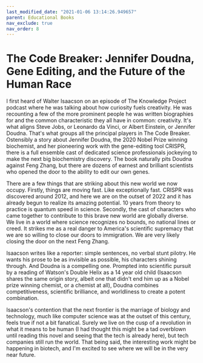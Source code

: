 ```yaml
---
last_modified_date: "2021-01-06 13:14:26.949657"
parent: Educational Books
nav_exclude: true
nav_order: 8
---
```


# The Code Breaker: Jennifer Doudna, Gene Editing, and the Future of the Human Race
I first heard of Walter Isaacson on an episode of The Knowledge Project podcast where he was talking about how curiosity fuels creativity. He was recounting a few of the more prominent people he was written biographies for and the common characteristic they all have in common: creativity. It's what aligns Steve Jobs, or Leonardo da Vinci, or Albert Einstein, or Jennifer Doudna. That's what groups all the principal players in The Code Breaker. Ostensibly a story about Jennifer Doudna, the 2020 Nobel Prize winning biochemist, and her pioneering work with the gene-editing tool CRISPR, there is a full ensemble cast of dedicated science professionals jockeying to make the next big biochemistry discovery. The book naturally pits Doudna against Feng Zhang, but there are dozens of earnest and brilliant scientists who opened the door to the ability to edit our own genes.

There are a few things that are striking about this new world we now occupy. Firstly, things are moving fast. Like exceptionally fast. CRISPR was discovered around 2012, and here we are on the outset of 2022 and it has already begun to realize its amazing potential. 10 years from theory to practice is quantum speed in science. Secondly, the cast of characters who came together to contribute to this brave new world are globally diverse. We live in a world where science recognizes no bounds, no national lines or creed. It strikes me as a real danger to America's scientific supremacy that we are so willing to close our doors to immigration. We are very likely closing the door on the next Feng Zhang.

Isaacson writes like a reporter: simple sentences, no verbal stunt pilotry. He wants his prose to be as invisible as possible, his characters shining through. And Doudna is a compelling one. Prompted into scientific pursuit by a reading of Watson's Double Helix as a 14 year old child (Isaacson shares the same origin story, albeit one that didn't end him up as a Nobel prize winning chemist, or a chemist at all), Doudna combines competitiveness, scientific brilliance, and worldliness to create a potent combination.

Isaacson's contention that the next frontier is the marriage of biology and technology, much like computer science was at the outset of this century, feels true if not a bit fanatical. Surely we live on the cusp of a revolution in what it means to be human (I had thought this might be a tad overblown until reading this novel and seeing that the tech is already here), but tech companies still run the world. That being said, the interesting work might be happening in biotech, and I'm excited to see where we will be in the very near future.